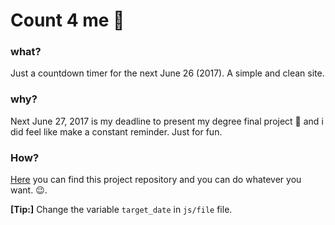 Count 4 me :date:
============

### what?

Just a countdown timer for the next June 26 (2017). A simple and clean site.

### why?

Next June 27, 2017 is my deadline to present my degree final project :notebook: and i did feel like make a constant reminder. Just for fun.

### How?

[Here](https:mikone117.github.io) you can find this project repository and you can do whatever you want. :wink:.

**[Tip:]** Change the variable ``target_date`` in ``js/file`` file.
